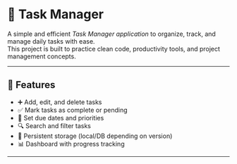 # 📝 Task Manager

A simple and efficient *Task Manager application* to organize, track, and manage daily tasks with ease.  
This project is built to practice clean code, productivity tools, and project management concepts.

---

## 🚀 Features
- ➕ Add, edit, and delete tasks  
- ✅ Mark tasks as complete or pending  
- 📅 Set due dates and priorities  
- 🔍 Search and filter tasks  
- 💾 Persistent storage (local/DB depending on version)  
- 📊 Dashboard with progress tracking  

---


